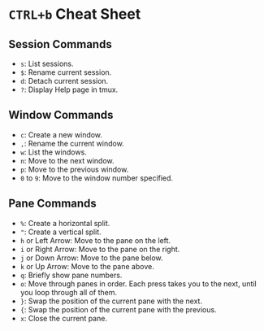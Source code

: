 # `CTRL+b` Cheat Sheet

## Session Commands

- `s`: List sessions.
- `$`: Rename current session.
- `d`: Detach current session.
- `?`: Display Help page in tmux.

## Window Commands

- `c`: Create a new window.
- `,`: Rename the current window.
- `w`: List the windows.
- `n`: Move to the next window.
- `p`: Move to the previous window.
- `0` to `9`: Move to the window number specified.

## Pane Commands

- `%`: Create a horizontal split.
- `"`: Create a vertical split.
- `h` or Left Arrow: Move to the pane on the left.
- `i` or Right Arrow: Move to the pane on the right.
- `j` or Down Arrow: Move to the pane below.
- `k` or Up Arrow: Move to the pane above.
- `q`: Briefly show pane numbers.
- `o`: Move through panes in order. Each press takes you to the next, until you loop through all of them.
- `}`: Swap the position of the current pane with the next.
- `{`: Swap the position of the current pane with the previous.
- `x`: Close the current pane.

